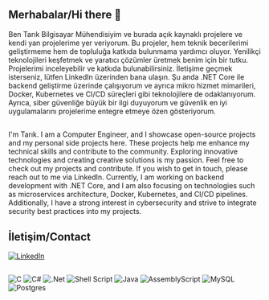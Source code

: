 ## Merhabalar/Hi there 👋

Ben Tarık Bilgisayar Mühendisiyim ve burada açık kaynaklı projelere ve kendi yan projelerime yer veriyorum. Bu projeler, hem teknik becerilerimi geliştirmeme hem de topluluğa katkıda bulunmama yardımcı oluyor. Yenilikçi teknolojileri keşfetmek ve yaratıcı çözümler üretmek benim için bir tutku. Projelerimi inceleyebilir ve katkıda bulunabilirsiniz. İletişime geçmek isterseniz, lütfen LinkedIn üzerinden bana ulaşın.
Şu anda .NET Core ile backend geliştirme üzerinde çalışıyorum ve ayrıca mikro hizmet mimarileri, Docker, Kubernetes ve CI/CD süreçleri gibi teknolojilere de odaklanıyorum. Ayrıca, siber güvenliğe büyük bir ilgi duyuyorum ve güvenlik en iyi uygulamalarını projelerime entegre etmeye özen gösteriyorum.
##
I'm Tarık. I am a Computer Engineer, and I showcase open-source projects and my personal side projects here. These projects help me enhance my technical skills and contribute to the community. Exploring innovative technologies and creating creative solutions is my passion. Feel free to check out my projects and contribute. If you wish to get in touch, please reach out to me via LinkedIn. 
Currently, I am working on backend development with .NET Core, and I am also focusing on technologies such as microservices architecture, Docker, Kubernetes, and CI/CD pipelines. Additionally, I have a strong interest in cybersecurity and strive to integrate security best practices into my projects.

## İletişim/Contact
[![LinkedIn](https://img.shields.io/badge/LinkedIn-%230077B5.svg?logo=linkedin&logoColor=white)](https://linkedin.com/in/tarik-emir-kaldirim/) 
##
![C](https://img.shields.io/badge/c-%2300599C.svg?style=for-the-badge&logo=c&logoColor=white) ![C#](https://img.shields.io/badge/c%23-%23239120.svg?style=for-the-badge&logo=csharp&logoColor=white)  ![.Net](https://img.shields.io/badge/.NET-5C2D91?style=for-the-badge&logo=.net&logoColor=white)  ![Shell Script](https://img.shields.io/badge/shell_script-%23121011.svg?style=for-the-badge&logo=gnu-bash&logoColor=white) ![Java](https://img.shields.io/badge/java-%23ED8B00.svg?style=for-the-badge&logo=openjdk&logoColor=white) ![AssemblyScript](https://img.shields.io/badge/assembly%20script-%23000000.svg?style=for-the-badge&logo=assemblyscript&logoColor=white) ![MySQL](https://img.shields.io/badge/mysql-4479A1.svg?style=for-the-badge&logo=mysql&logoColor=white) ![Postgres](https://img.shields.io/badge/postgres-%23316192.svg?style=for-the-badge&logo=postgresql&logoColor=white)


